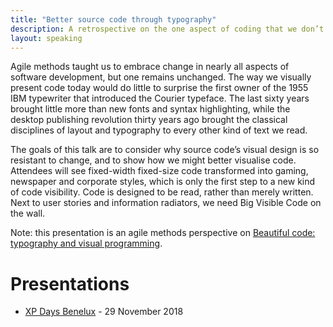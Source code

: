 ```yaml
---
title: "Better source code through typography"
description: A retrospective on the one aspect of coding that we don’t change
layout: speaking
---
```


Agile methods taught us to embrace change in nearly all aspects of software development, but one remains unchanged. The way we visually present code today would do little to surprise the first owner of the 1955 IBM typewriter that introduced the Courier typeface. The last sixty years brought little more than new fonts and syntax highlighting, while the desktop publishing revolution thirty years ago brought the classical disciplines of layout and typography to every other kind of text we read.

The goals of this talk are to consider why source code’s visual design is so resistant to change, and to show how we might better visualise code. Attendees will see fixed-width fixed-size code transformed into gaming, newspaper and corporate styles, which is only the first step to a new kind of code visibility. Code is designed to be read, rather than merely written. Next to user stories and information radiators, we need Big Visible Code on the wall.

Note: this presentation is an agile methods perspective on [Beautiful code: typography and visual programming](beautiful-code).

# Presentations

* [XP Days Benelux](http://www.xpdaysbenelux.nl/friday/#session_634) - 29 November 2018
